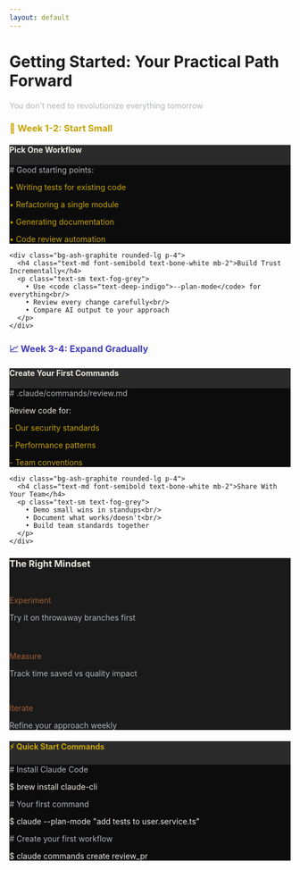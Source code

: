 ```yaml
---
layout: default
---
```


# Getting Started: Your Practical Path Forward

<div class="mb-6">
  <p class="text-xl text-fog-grey text-center">You don't need to revolutionize everything tomorrow</p>
</div>

<div class="grid grid-cols-2 gap-8">

<!-- Week 1-2 -->
<div>
  <h3 class="text-lg font-bold text-signal-gold mb-4">🌱 Week 1-2: Start Small</h3>
  <div class="space-y-3">
    <div class="bg-ash-graphite rounded-lg p-4">
      <h4 class="text-md font-semibold text-bone-white mb-2">Pick One Workflow</h4>
      <div class="bg-obsidian-black p-3 rounded text-xs font-mono">
        <p class="text-fog-grey"># Good starting points:</p>
        <p class="text-signal-gold">• Writing tests for existing code</p>
        <p class="text-signal-gold">• Refactoring a single module</p>
        <p class="text-signal-gold">• Generating documentation</p>
        <p class="text-signal-gold">• Code review automation</p>
      </div>
    </div>
    
    <div class="bg-ash-graphite rounded-lg p-4">
      <h4 class="text-md font-semibold text-bone-white mb-2">Build Trust Incrementally</h4>
      <p class="text-sm text-fog-grey">
        • Use <code class="text-deep-indigo">--plan-mode</code> for everything<br/>
        • Review every change carefully<br/>
        • Compare AI output to your approach
      </p>
    </div>
  </div>
</div>

<!-- Week 3-4 -->
<div>
  <h3 class="text-lg font-bold text-deep-indigo mb-4">📈 Week 3-4: Expand Gradually</h3>
  <div class="space-y-3">
    <div class="bg-ash-graphite rounded-lg p-4">
      <h4 class="text-md font-semibold text-bone-white mb-2">Create Your First Commands</h4>
      <div class="bg-obsidian-black p-3 rounded text-xs font-mono">
        <p class="text-fog-grey"># .claude/commands/review.md</p>
        <p class="text-bone-white">Review code for:</p>
        <p class="text-signal-gold">- Our security standards</p>
        <p class="text-signal-gold">- Performance patterns</p>
        <p class="text-signal-gold">- Team conventions</p>
      </div>
    </div>
    
    <div class="bg-ash-graphite rounded-lg p-4">
      <h4 class="text-md font-semibold text-bone-white mb-2">Share With Your Team</h4>
      <p class="text-sm text-fog-grey">
        • Demo small wins in standups<br/>
        • Document what works/doesn't<br/>
        • Build team standards together
      </p>
    </div>
  </div>
</div>

</div>

<v-clicks>

<div class="mt-8 bg-charcoal-tint rounded-lg p-6">
  <h3 class="text-xl font-bold text-bone-white text-center mb-4">The Right Mindset</h3>
  
  <div class="grid grid-cols-3 gap-4 text-center">
    <div>
      <div class="text-3xl mb-2">🔬</div>
      <p class="text-md font-semibold text-iron-ochre">Experiment</p>
      <p class="text-xs text-fog-grey">Try it on throwaway branches first</p>
    </div>
    <div>
      <div class="text-3xl mb-2">📊</div>
      <p class="text-md font-semibold text-iron-ochre">Measure</p>
      <p class="text-xs text-fog-grey">Track time saved vs quality impact</p>
    </div>
    <div>
      <div class="text-3xl mb-2">🔄</div>
      <p class="text-md font-semibold text-iron-ochre">Iterate</p>
      <p class="text-xs text-fog-grey">Refine your approach weekly</p>
    </div>
  </div>
</div>

<div class="mt-6 bg-ash-graphite rounded-lg p-5 border-l-4 border-signal-gold">
  <h4 class="text-lg font-bold text-signal-gold mb-2">⚡ Quick Start Commands</h4>
  <div class="bg-obsidian-black p-3 rounded font-mono text-sm">
    <p class="text-fog-grey"># Install Claude Code</p>
    <p class="text-bone-white">$ brew install claude-cli</p>
    <p class="text-fog-grey mt-2"># Your first command</p>
    <p class="text-bone-white">$ claude --plan-mode "add tests to user.service.ts"</p>
    <p class="text-fog-grey mt-2"># Create your first workflow</p>
    <p class="text-bone-white">$ claude commands create review_pr</p>
  </div>
</div>

</v-clicks>

<!--
You don't need to bet your career on AI tomorrow. Start small. Build confidence. 

Pick something annoying but not critical. Maybe it's writing tests for that legacy module. Maybe it's documenting your API endpoints. Start there.

The goal isn't to immediately 10x your productivity. It's to gradually integrate AI into your workflow in a way that enhances rather than replaces your expertise.

Remember: you've adapted to new tools your entire career. This is just the next one.
-->

<style>
  .text-crimson-signal { color: #C1121F; }
  .text-signal-gold { color: #C6A300; }
  .text-slate-steel { color: #4C5A61; }
  .text-fog-grey { color: #B0B3B8; }
  .text-bone-white { color: #EAE7DC; }
  .text-deep-indigo { color: #3F3CBB; }
  .text-iron-ochre { color: #A35E35; }
  .bg-ash-graphite { background-color: #2B2B2B; }
  .bg-charcoal-tint { background-color: #1A1A1A; }
  .bg-obsidian-black { background-color: #0C0C0C; }
  .border-signal-gold { border-color: #C6A300; }
</style>